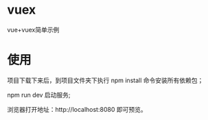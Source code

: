 # vuex
vue+vuex简单示例

# 使用

项目下载下来后，到项目文件夹下执行 npm install 命令安装所有依赖包；

npm run dev 启动服务;

浏览器打开地址：http://localhost:8080 即可预览。
